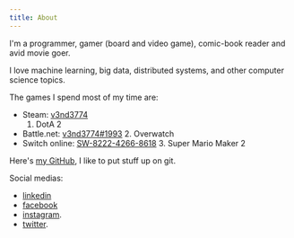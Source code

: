 ```yaml
---
title: About
---
```


I\'m a programmer, gamer (board and video game), comic-book reader and avid movie goer.

I  love machine learning, big data, distributed systems, and other computer science topics. 

The games I spend most of my time are:

  - Steam: [v3nd3774](https://steamcommunity.com/id/V3ND3774)
    1. DotA 2
  - Battle.net: [v3nd3774#1993](https://playoverwatch.com/en-us/career/pc/v3nd3774-1993)
    2. Overwatch
  - Switch online: [SW-8222-4266-8618](https://en-americas-support.nintendo.com/app/answers/detail/a_id/22326/~/how-to-add-friends)
    3. Super Mario Maker 2

Here\'s [my GitHub](https://github.com/v3nd3774), I like to put stuff up on git.

Social medias:

  - [linkedin](https://www.linkedin.com/in/josue-caraballo/)
  - [facebook](https://www.facebook.com/Josuecaraballo)
  - [instagram](https://www.instagram.com/v3nd3774/).
  - [twitter](https://twitter.com/josuecaraballo_).
